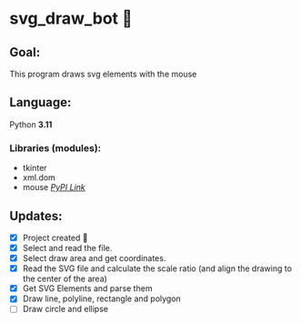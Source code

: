 # svg_draw_bot :robot:

## Goal:
This program draws svg elements with the mouse 

## Language:
Python **3.11**

### Libraries (modules):
- tkinter
- xml.dom
- mouse [*PyPI Link*](https://pypi.org/project/mouse/)

## Updates:
- [x] Project created :tada:
- [x] Select and read the file.
- [x] Select draw area and get coordinates.
- [x] Read the SVG file and calculate the scale ratio (and align the drawing to the center of the area)
- [x] Get SVG Elements and parse them
- [x] Draw line, polyline, rectangle and polygon
- [ ] Draw circle and ellipse
